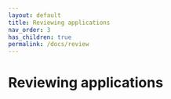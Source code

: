 ```yaml
---
layout: default
title: Reviewing applications
nav_order: 3
has_children: true
permalink: /docs/review
---
```


# Reviewing applications

